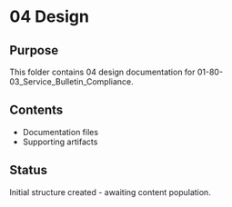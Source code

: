 # 04 Design

## Purpose
This folder contains 04 design documentation for 01-80-03_Service_Bulletin_Compliance.

## Contents
- Documentation files
- Supporting artifacts

## Status
Initial structure created - awaiting content population.
